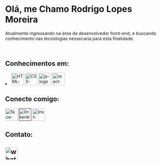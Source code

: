 <h1>Olá, me Chamo Rodrigo Lopes Moreira</h1>

<p>Atualmente ingressando na área de desenvolvedor front-end, e buscando conhecimento nas tecnologias nessecaria para esta finalidade. </p>
<br/>
<h2>Conhecimentos em:</h2>
<li><img src="https://img.icons8.com/?size=100&id=20909&format=png&color=000000" alt="HTML-logo" width="40px"/> 
<img src="https://img.icons8.com/?size=100&id=3BTBsJs5myRy&format=png&color=000000" alt="CSS-logo" width="40px"/>
<img src="https://img.icons8.com/?size=100&id=tGvHBPJaKqEd&format=png&color=000000" alt="js-logo" width="40px" autoplay></img>
<img src="https://img.icons8.com/?size=100&id=wPohyHO_qO1a&format=png&color=000000" alt="react-logo" width="40px"/>
</li>
<h2>Conecte comigo:</h2>
<a href="https://www.facebook.com/rodrigolopesmoreira.lopes/?locale=pt_BR" target="_blank"><img src="https://img.icons8.com/?size=100&id=118497&format=png&color=000000" alt="face-logo" width="40px"/></a>
<a href="" target="_blank"><img src="https://img.icons8.com/?size=100&id=xuvGCOXi8Wyg&format=png&color=000000" alt="linkerdin-logo" width="40px"/></a>
<a href="https://www.instagram.com" target="_blank"><img src="https://img.icons8.com/?size=100&id=Xy10Jcu1L2Su&format=png&color=000000" alt="inst-logo" width="40px"/></a>
<h2>Contato:<h2/>
<a href="https://wa.me/5531995142182" target="_blank"><img src="https://img.icons8.com/?size=100&id=16713&format=png&color=000000" alt="whatsapp-logo" width="40px"/></a>
